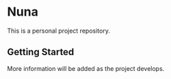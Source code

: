 # Nuna

This is a personal project repository.

## Getting Started

More information will be added as the project develops. 